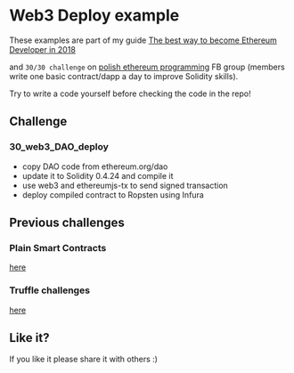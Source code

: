 # Web3 Deploy example

These examples are part of my guide [The best way to become Ethereum Developer in 2018](https://medium.com/@pbrudny/the-best-way-to-become-ethereum-solidity-developer-in-2018-5606e54646e6)

and `30/30 challenge` on [polish ethereum programming](https://www.facebook.com/groups/531936723867447/?ref=bookmarks) FB group (members write one basic contract/dapp a day to improve Solidity skills).

Try to write a code yourself before checking the code in the repo!

## Challenge

### 30_web3_DAO_deploy
* copy DAO code from ethereum.org/dao
* update it to Solidity 0.4.24 and compile it
* use web3 and ethereumjs-tx to send signed transaction
* deploy compiled contract to Ropsten using Infura

## Previous challenges
### Plain Smart Contracts
[here](https://github.com/pbrudny/learning-solidity-2018)

### Truffle challenges
[here](https://github.com/pbrudny/truffle_challenges) 


## Like it?
If you like it please share it with others :)

